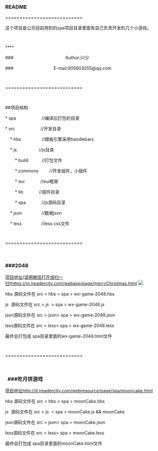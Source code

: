 <h3>
    README
</h3>
<p>
    ===========================
</p>
<p>
    这个项目是公司目前用到的spa项目目录里面有自己负责开发的几个小游戏。
</p>
<p>
    <br/>
</p>
<p>
    ****
</p>
<p>
    ###　　　　　　　　　　　　Author:川少
</p>
<p>
    ###　　　　　　　　　 E-mail:905603055@qq.com
</p>
<p>
    <br/>
</p>
<p>
    ===========================
</p>
<p>
    <br/>
</p>
<p>
    ##项目结构
</p>
<p>
    * spa &nbsp; &nbsp; &nbsp; &nbsp; &nbsp; &nbsp; &nbsp; &nbsp; &nbsp; &nbsp; //编译后打包的目录
</p>
<p>
    * src &nbsp; &nbsp; &nbsp; &nbsp; &nbsp; &nbsp; &nbsp; &nbsp; &nbsp; &nbsp; //开发目录
</p>
<p>
    &nbsp; &nbsp; * hbs &nbsp; &nbsp; &nbsp; &nbsp; &nbsp; &nbsp; &nbsp; &nbsp; //模板引擎采用handlebars
</p>
<p>
    &nbsp; &nbsp; * js &nbsp; &nbsp; &nbsp; &nbsp; &nbsp; &nbsp; &nbsp; &nbsp; &nbsp;//js目录
</p>
<p>
    &nbsp; &nbsp; &nbsp; &nbsp; * build &nbsp; &nbsp; &nbsp; &nbsp; &nbsp; //打包文件
</p>
<p>
    &nbsp; &nbsp; &nbsp; &nbsp; * commons &nbsp; &nbsp; &nbsp; &nbsp; //开发组件，小插件
</p>
<p>
    &nbsp; &nbsp; &nbsp; &nbsp; * eui &nbsp; &nbsp; &nbsp; &nbsp; &nbsp; &nbsp; //eui框架
</p>
<p>
    &nbsp; &nbsp; &nbsp; &nbsp; * lib &nbsp; &nbsp; &nbsp; &nbsp; &nbsp; &nbsp; //插件目录
</p>
<p>
    &nbsp; &nbsp; &nbsp; &nbsp; * spa &nbsp; &nbsp; &nbsp; &nbsp; &nbsp; &nbsp; //js源码目录
</p>
<p>
    &nbsp; &nbsp; * json &nbsp; &nbsp; &nbsp; &nbsp; &nbsp; &nbsp; &nbsp; &nbsp;//数据json
</p>
<p>
    &nbsp; &nbsp; * less &nbsp; &nbsp; &nbsp; &nbsp; &nbsp; &nbsp; &nbsp; &nbsp;//less css文件
</p>
<p>
    &nbsp; &nbsp;&nbsp;
</p>
<p>
    ===========================
</p>
<p>
    <br/>
</p>
<h3>
    ###2048
</h3>
<a target="_blank" href='https://m.ireadercity.com/webapp/page/merryChristmas.html'>项目地址(请用微信打开或扫一扫)https://m.ireadercity.com/webapp/page/merryChristmas.html</a>
<img src='https://d.ireadercity.com/webresource/page/spa/wx-2048.png'>
<p>
    hbs 源码文件在 src &gt; hbs &gt; spa &gt; wx-game-2048.hbs
</p>
<p>
    js &nbsp;源码文件在 src &gt; js &nbsp;&gt; spa &gt; wx-game-2048.js
</p>
<p>
    json源码文件在 src &gt; json&gt; spa &gt; wx-game-2048.json
</p>
<p>
    less源码文件在 src &gt; less&gt; spa &gt; wx-game-2048.less
</p>
<p>
    最终会打包成 spa目录里面的wx-game-2048.html文件
</p>
<p>
    <br/>
</p>
<p>
    ===========================
</p>
<p>
    <br/>
</p>
<h3>
    ###吃月饼游戏
</h3>
<a href='http://d.ireadercity.com/webresource/page/spa/mooncake.html'>项目地址http://d.ireadercity.com/webresource/page/spa/mooncake.html</a>
<p>
    hbs 源码文件在 src &gt; hbs &gt; spa &gt; moonCake.hbs
</p>
<p>
    js &nbsp;源码文件在 src &gt; js &nbsp;&gt; spa &gt; moonCake.js &amp;&amp; moonCake
</p>
<p>
    json源码文件在 src &gt; json&gt; spa &gt; moonCake.json
</p>
<p>
    less源码文件在 src &gt; less&gt; spa &gt; moonCake.less
</p>
<p>
    最终会打包成 spa目录里面的moonCake.html文件
</p>
<p>
    <br/>
</p>
